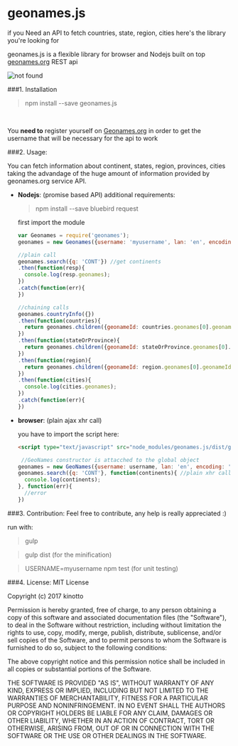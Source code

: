 # geonames.js
if you Need an API to fetch countries, state, region, cities here's the library you're looking for

geonames.js is a flexible library for browser and Nodejs 
built on top <a href="http://www.geonames.org/">geonames.org<a> REST api

<img src="https://travis-ci.org/travis-ci/travis-web.svg?branch=master" alt="not found" />

###1. Installation


> npm install --save geonames.js

<br/>


You **need to** register yourself on <a href="http://www.geonames.org/login">Geonames.org</a>
in order to get the username that will be necessary for the api to work


###2. Usage:


You can fetch information about continent, states, region, provinces, cities taking the advandage of the huge amount of information provided by geonames.org service API.

- **Nodejs**: (promise based API)
  additional requirements:
  
  > npm install --save bluebird request
  
  first import the module
  
  ```javascript
  var Geonames = require('geonames');
  geonames = new Geonames({username: 'myusername', lan: 'en', encoding: 'JSON'});
  ```


  ```javascript
  //plain call
  geonames.search({q: 'CONT'}) //get continents
  .then(function(resp){
    console.log(resp.geonames);
  })
  .catch(function(err){
  })
  ```
  
  ```javascript
  //chaining calls
  geonames.countryInfo({}) 
  .then(function(countries){
    return geonames.children({geonameId: countries.geonames[0].geonameId})
  })
  .then(function(stateOrProvince){
    return geonames.children({geonameId: stateOrProvince.geonames[0].geonameId});
  })
  .then(function(region){
    return geonames.children({geonameId: region.geonames[0].geonameId});
  })
  .then(function(cities){
    console.log(cities.geonames);
  })
  .catch(function(err){
  })
  ```

- **browser**: (plain ajax xhr call)

  you have to import the script here:
  

  ```html
  <script type="text/javascript" src="node_modules/geonames.js/dist/geonames.min.js"></script>
  ```
  ```javascript
   //GeoNames constructor is attacched to the global object
  geonames = new GeoNames({username: username, lan: 'en', encoding: 'JSON'});
  geonames.search({q: 'CONT'}, function(continents){ //plain xhr call
    console.log(continents);
  }, function(err){
    //error
  })
  ```

###3. Contribution:
Feel free to contribute, any help is really appreciated :)


run with:

>gulp

>gulp dist (for the minification)

>USERNAME=myusername npm test (for unit testing)







###4. License:
MIT License

Copyright (c) 2017 kinotto

Permission is hereby granted, free of charge, to any person obtaining a copy
of this software and associated documentation files (the "Software"), to deal
in the Software without restriction, including without limitation the rights
to use, copy, modify, merge, publish, distribute, sublicense, and/or sell
copies of the Software, and to permit persons to whom the Software is
furnished to do so, subject to the following conditions:

The above copyright notice and this permission notice shall be included in all
copies or substantial portions of the Software.

THE SOFTWARE IS PROVIDED "AS IS", WITHOUT WARRANTY OF ANY KIND, EXPRESS OR
IMPLIED, INCLUDING BUT NOT LIMITED TO THE WARRANTIES OF MERCHANTABILITY,
FITNESS FOR A PARTICULAR PURPOSE AND NONINFRINGEMENT. IN NO EVENT SHALL THE
AUTHORS OR COPYRIGHT HOLDERS BE LIABLE FOR ANY CLAIM, DAMAGES OR OTHER
LIABILITY, WHETHER IN AN ACTION OF CONTRACT, TORT OR OTHERWISE, ARISING FROM,
OUT OF OR IN CONNECTION WITH THE SOFTWARE OR THE USE OR OTHER DEALINGS IN THE
SOFTWARE.

